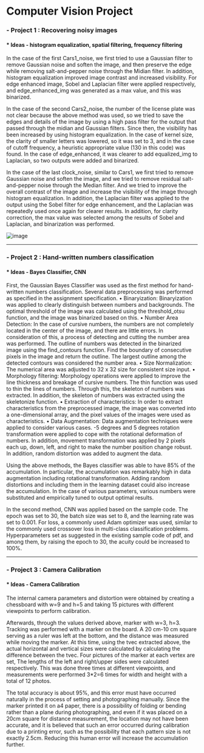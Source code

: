 # Computer Vision Project

### - Project 1 : Recovering noisy images

#### * Ideas - histogram equalization, spatial filtering, frequency filtering

In the case of the first Cars1_noise, we first tried to use a Gaussian filter to remove Gaussian noise and soften the image, and then preserve the edge while removing salt-and-pepper noise through the Midian filter. In addition, histogram equalization improved image contrast and increased visibility.
For edge enhanced image, Sobel and Laplacian filter were applied respectively, and edge_enhanced_img was generated as a max value, and this was binarized.

In the case of the second Cars2_noise, the number of the license plate was not clear because the above method was used, so we tried to save the edges and details of the image by using a high pass filter for the output that passed through the midian and Gaussian filters. Since then, the visibility has been increased by using histogram equalization. In the case of kernel size, the clarity of smaller letters was lowered, so it was set to 3, and in the case of cutoff frequency, a heuristic appropriate value (130 in this code) was found. In the case of edge_enhanced, it was clearer to add equalized_img to Laplacian, so two outputs were added and binarized.

In the case of the last clock_noise, similar to Cars1, we first tried to remove Gaussian noise and soften the image, and we tried to remove residual salt-and-pepper noise through the Median filter. And we tried to improve the overall contrast of the image and increase the visibility of the image through histogram equalization.
In addition, the Laplacian filter was applied to the output using the Sobel filter for edge enhancement, and the Laplacian was repeatedly used once again for clearer results. In addition, for clarity correction, the max value was selected among the results of Sobel and Laplacian, and binarization was performed.

![image](https://github.com/Yeongjae-Kong/ComputerVision_pj/assets/67358433/3a3277ee-1d20-4153-b0de-88270529de52)

--------

### - Project 2 : Hand-written numbers classification

#### * Ideas - Bayes Classifier, CNN

First, the Gaussian Bayes Classifier was used as the first method for hand-written numbers classification. Several data preprocessing was performed as specified in the assignment specification.
• Binaryization: Binaryization was applied to clearly distinguish between numbers and backgrounds. The optimal threshold of the image was calculated using the threshold_otsu function, and the image was binarized based on this.
• Number Area Detection: In the case of cursive numbers, the numbers are not completely located in the center of the image, and there are little errors. In consideration of this, a process of detecting and cutting the number area was performed. The outline of numbers was detected in the binarized image using the find_contours function. Find the boundary of consecutive pixels in the image and return the outline. The largest outline among the detected contours was considered the number area.
• Size Normalization: The numerical area was adjusted to 32 x 32 size for consistent size input.
• Morphology filtering: Morphology operations were applied to improve the line thickness and breakage of cursive numbers. The thin function was used to thin the lines of numbers. Through this, the skeleton of numbers was extracted. In addition, the skeleton of numbers was extracted using the skeletonize function.
• Extraction of characteristics: In order to extract characteristics from the preprocessed image, the image was converted into a one-dimensional array, and the pixel values of the images were used as characteristics.
• Data Augmentation: Data augmentation techniques were applied to consider various cases. -5 degrees and 5 degrees rotation transformation were applied to cope with the rotational deformation of numbers. In addition, movement transformation was applied by 2 pixels each up, down, left, and right to make the number position change robust. In addition, random distortion was added to augment the data.

Using the above methods, the Bayes classifier was able to have 85% of the accumulation. In particular, the accumulation was remarkably high in data augmentation including rotational transformation. Adding random distortions and including them in the learning dataset could also increase the accumulation. In the case of various parameters, various numbers were substituted and empirically tuned to output optimal results.

In the second method, CNN was applied based on the sample code. The epoch was set to 30, the batch size was set to 8, and the learning rate was set to 0.001. For loss, a commonly used Adam optimizer was used, similar to the commonly used crossover loss in multi-class classification problems. Hyperparameters set as suggested in the existing sample code of pdf, and among them, by raising the epoch to 30, the acuity could be increased to 100%.

--------

### - Project 3 : Camera Calibration

#### * Ideas - Camera Calibration 

The internal camera parameters and distortion were obtained by creating a chessboard with w=9 and h=5 and taking 15 pictures with different viewpoints to perform calibration.

Afterwards, through the values derived above, marker with w=3, h=3.
Tracking was performed with a marker on the board. A 20 cm-10 cm square serving as a ruler was left at the bottom, and the distance was measured while moving the marker.
At this time, using the tvec extracted above, the actual horizontal and vertical sizes were calculated by calculating the difference between the tvec. Four pictures of the marker at each vertex are set,
The lengths of the left and right/upper sides were calculated respectively. This was done three times at different viewpoints, and measurements were performed 3*2=6 times for width and height with a total of 12 photos.

The total accuracy is about 95%, and this error must have occurred naturally in the process of setting and photographing manually. Since the marker printed it on a4 paper, there is a possibility of folding or bending rather than a plane during photographing, and even if it was placed on a 20cm square for distance measurement, the location may not have been accurate, and it is believed that such an error occurred during calibration due to a printing error, such as the possibility that each pattern size is not exactly 2.5cm. Reducing this human error will increase the accumulation further.

